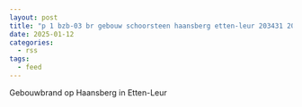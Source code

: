 ```yaml
---
layout: post
title: "p 1 bzb-03 br gebouw schoorsteen haansberg etten-leur 203431 203451"
date: 2025-01-12
categories: 
  - rss
tags: 
  - feed
---
```


Gebouwbrand op Haansberg in Etten-Leur

